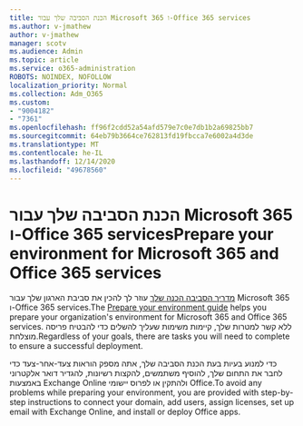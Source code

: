 ```yaml
---
title: הכנת הסביבה שלך עבור Microsoft 365 ו-Office 365 services
ms.author: v-jmathew
author: v-jmathew
manager: scotv
ms.audience: Admin
ms.topic: article
ms.service: o365-administration
ROBOTS: NOINDEX, NOFOLLOW
localization_priority: Normal
ms.collection: Adm_O365
ms.custom:
- "9004182"
- "7361"
ms.openlocfilehash: ff96f2cdd52a54afd579e7c0e7db1b2a69825bb7
ms.sourcegitcommit: 64eb79b3664ce762813fd19fbcca7e6002a4d3de
ms.translationtype: MT
ms.contentlocale: he-IL
ms.lasthandoff: 12/14/2020
ms.locfileid: "49678560"
---
```

# <a name="prepare-your-environment-for-microsoft-365-and-office-365-services"></a><span data-ttu-id="8892a-102">הכנת הסביבה שלך עבור Microsoft 365 ו-Office 365 services</span><span class="sxs-lookup"><span data-stu-id="8892a-102">Prepare your environment for Microsoft 365 and Office 365 services</span></span>

<span data-ttu-id="8892a-103">[מדריך הסביבה הכנה שלך](https://go.microsoft.com/fwlink/?linkid=2005213) עוזר לך להכין את סביבת הארגון שלך עבור Microsoft 365 ו-Office 365 services.</span><span class="sxs-lookup"><span data-stu-id="8892a-103">The [Prepare your environment guide](https://go.microsoft.com/fwlink/?linkid=2005213) helps you prepare your organization's environment for Microsoft 365 and Office 365 services.</span></span> <span data-ttu-id="8892a-104">ללא קשר למטרות שלך, קיימות משימות שעליך להשלים כדי להבטיח פריסה מוצלחת.</span><span class="sxs-lookup"><span data-stu-id="8892a-104">Regardless of your goals, there are tasks you will need to complete to ensure a successful deployment.</span></span>

<span data-ttu-id="8892a-105">כדי למנוע בעיות בעת הכנת הסביבה שלך, אתה מספק הוראות צעד-אחר-צעד כדי לחבר את התחום שלך, להוסיף משתמשים, להקצות רשיונות, להגדיר דואר אלקטרוני באמצעות Exchange Online ולהתקין או לפרוס יישומי Office.</span><span class="sxs-lookup"><span data-stu-id="8892a-105">To avoid any problems while preparing your environment, you are provided with step-by-step instructions to connect your domain, add users, assign licenses, set up email with Exchange Online, and install or deploy Office apps.</span></span>
